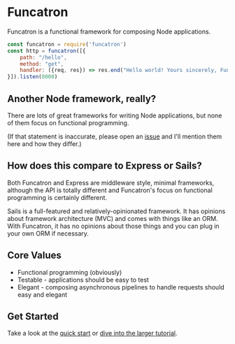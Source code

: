 # Funcatron

Funcatron is a functional framework for composing Node applications.

```javascript
const funcatron = require('funcatron')
const http = funcatron([{
    path: "/hello",
    method: "get",
    handler: ({req, res}) => res.end("Hello world! Yours sincerely, Funcatron")
}]).listen(8000)
```

## Another Node framework, really?

There are lots of great frameworks for writing Node applications, but none of them focus on functional programming.

(If that statement is inaccurate, please open an [issue](https://github.com/sjones6/funcatron/issues) and I'll mention them here and how they differ.)

## How does this compare to Express or Sails?

Both Funcatron and Express are middleware style, minimal frameworks, although the API is totally different and Funcatron's focus on functional programming is certainly different.

Sails is a full-featured and relatively-opinionated framework. It has opinions about framework architecture (MVC) and comes with things like an ORM. With Funcatron, it has no opinions about those things and you can plug in your own ORM if necessary.

## Core Values

* Functional programming (obviously)
* Testable - applications should be easy to test
* Elegant - composing asynchronous pipelines to handle requests should easy and elegant

## Get Started

Take a look at the [quick start](/quick-start.md) or [dive into the larger tutorial](/getting-started.md).

